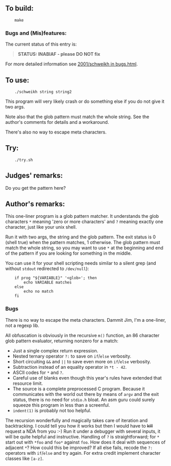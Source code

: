 ## To build:

``` <!---sh-->
    make
```


### Bugs and (Mis)features:

The current status of this entry is:

> **STATUS: INABIAF - please DO NOT fix**

For more detailed information see [2001/schweikh in bugs.html](../../bugs.html#2001_schweikh).


## To use:

``` <!---sh-->
    ./schweikh string string2
```

This program will very likely crash or do something else if you do not give it
two args.

Note also that the glob pattern must match the whole string. See the author's
comments for details and a workaround.

There's also no way to escape meta characters.


## Try:

``` <!---sh-->
    ./try.sh
```


## Judges' remarks:

Do you get the pattern here?


## Author's remarks:

This one-liner program is a glob pattern matcher. It understands
the glob characters `*` meaning 'zero or more characters' and
`?` meaning exactly one character, just like your unix shell.

Run it with two args, the string and the glob pattern. The exit status is 0
(shell true) when the pattern matches, 1 otherwise.  The glob pattern must match
the whole string, so you may want to use `*` at the beginning and end of the
pattern if you are looking for something in the middle.

You can use it for your shell scripting needs similar to a silent grep
(and without `stdout` redirected to `/dev/null`):

``` <!---sh-->
    if prog "${VARIABLE}" '<glob>'; then
        echo VARIABLE matches
    else
        echo no match
    fi
```

### Bugs

There is no way to escape the meta characters. Dammit Jim, I'm a
one-liner, not a regexp lib.

All obfuscation is obviously in the recursive `m()` function, an 86
character glob pattern evaluator, returning nonzero for a match:

* Just a single complex return expression.
* Nested ternary operator `?:` to save on `if`/`else` verbosity.
* Short circuiting `&&` and `||` to save even more on `if`/`else` verbosity.
* Subtraction instead of an equality operator in `*t - 42`.
* ASCII codes for `*` and `?`.
* Careful use of blanks even though this year's rules have extended
  that resource limit.
* The source is a complete preprocessed C program. Because it communicates
  with the world out there by means of `argv` and the exit status, there
  is no need for `stdio.h` bloat. An asm guru could surely squeeze this
  program in less than a screenful.
* `indent(1)` is probably not too helpful.

The recursion wonderfully and magically takes care of iteration and
backtracking. I could tell you how it works but then I would have to
<del>kill</del> request a NDA from you :-) Run it under a debugger with several
inputs, it will be quite helpful and instructive. Handling of `?` is
straightforward; for `*` start out with `*foo` and `foo*` against `foo`.
How does it deal with sequences of adjacent `*`? How could this be
improved? If all else fails, recode the `?:` operators with `if`/`else` and
try again. For extra credit implement character classes like `[a-z]`.


<!--

    Copyright © 1984-2024 by Landon Curt Noll. All Rights Reserved.

    You are free to share and adapt this file under the terms of this license:

        Creative Commons Attribution-ShareAlike 4.0 International (CC BY-SA 4.0)

    For more information, see:

        https://creativecommons.org/licenses/by-sa/4.0/

-->
